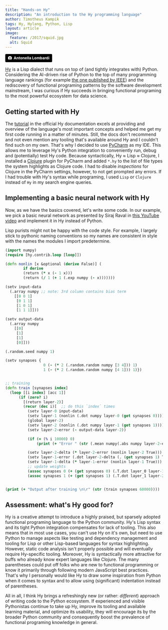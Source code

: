 ```yaml
---
title: "Hands-on Hy"
description: "An introduction to the Hy programming language"
author: Timotheus Kampik
tags: Hy, Hylang, Python, Lisp
layout: article
image:
  feature: /2017/squid.jpg
  alt: Squid
---
```


<a style="background-color:black;color:white;text-decoration:none;padding:4px 6px;font-family:-apple-system, BlinkMacSystemFont, &quot;San Francisco&quot;, &quot;Helvetica Neue&quot;, Helvetica, Ubuntu, Roboto, Noto, &quot;Segoe UI&quot;, Arial, sans-serif;font-size:12px;font-weight:bold;line-height:1.2;display:inline-block;border-radius:3px;" href="https://unsplash.com/@missd?utm_medium=referral&amp;utm_campaign=photographer-credit&amp;utm_content=creditBadge" target="_blank" rel="noopener noreferrer" title="Download free do whatever you want high-resolution photos from Antonella Lombardi"><span style="display:inline-block;padding:2px 3px;"><svg xmlns="http://www.w3.org/2000/svg" style="height:12px;width:auto;position:relative;vertical-align:middle;top:-1px;fill:white;" viewBox="0 0 32 32"><title></title><path d="M20.8 18.1c0 2.7-2.2 4.8-4.8 4.8s-4.8-2.1-4.8-4.8c0-2.7 2.2-4.8 4.8-4.8 2.7.1 4.8 2.2 4.8 4.8zm11.2-7.4v14.9c0 2.3-1.9 4.3-4.3 4.3h-23.4c-2.4 0-4.3-1.9-4.3-4.3v-15c0-2.3 1.9-4.3 4.3-4.3h3.7l.8-2.3c.4-1.1 1.7-2 2.9-2h8.6c1.2 0 2.5.9 2.9 2l.8 2.4h3.7c2.4 0 4.3 1.9 4.3 4.3zm-8.6 7.5c0-4.1-3.3-7.5-7.5-7.5-4.1 0-7.5 3.4-7.5 7.5s3.3 7.5 7.5 7.5c4.2-.1 7.5-3.4 7.5-7.5z"></path></svg></span><span style="display:inline-block;padding:2px 3px;">Antonella Lombardi</span></a>

[Hy](http://docs.hylang.org/en/stable/#) is a Lisp dialect that runs on top of (and tightly integrates with) Python.
Considering the AI-driven rise of Python to the top of many programming language rankings (for example [the one published by IEEE](https://spectrum.ieee.org/computing/software/the-2017-top-programming-languages)) and the rediscovery of functional programing patterns by the software development mainstream, I was curious if Hy succeeds in bringing functional programing to the most powerful ecosystem for data science.

## Getting started with Hy
The [tutorial](http://docs.hylang.org/en/stable/tutorial.html) in the official Hy documentation excels at providing and overview of the language's most important concepts and helped me get my first code running in a matter of minutes.
Still, the docs don't recommend and not even mention any tooling that's available around Hy and I couldn't find such on my own.
That's why I decided to use [PyCharm](https://www.jetbrains.com/pycharm/) as my IDE.
This allows me to leverage Hy's Python integration to conveniently run, debug  and (potentially) test Hy code.
Because syntactically, Hy &asymp; Lisp &asymp; Clojure, I installed a [Clojure](https://plugins.jetbrains.com/plugin/8636-clojure-kit) plugin for PyCharm and added ``*.hy`` to the list of file types the system highlights as Clojure code. I had to disable *inspections* for Clojure in the PyCharm settings, however, to not get prompted any errors.
If I had trouble with Hy's syntax while programing, I used ``Lisp`` or ``Clojure`` instead of ``Hy`` in my search engine queries.

## Implementing a basic neural network with Hy
Now, as we have the basics covered, let's write some code.
In our example, we pick a basic neural network as presented by Siraj Raval in [this YouTube video](https://www.youtube.com/watch?v=h3l4qz76JhQ) and implement it in Hy instead of Python.

Lisp purists might not be happy with the code style.
For example, I largely stick to pythonic naming conventions so my names are consistent in style with the names the modules I import predetermine.

```clojure
(import numpy)
(require [hy.contrib.loop [loop]])

(defn nonlin [x &optional (derive False)] (
        if derive
        (return (* x (- 1 x)))
        (return (/ 1 (+ 1 (.exp numpy (- x)))))))

(setv input-data
  (.array numpy ;; note: 3rd column contains bias term
    [[0 0 1]
     [0 1 1]
     [1 0 1]
     [1 1 1]]))

(setv output-data
  (.array numpy
    [[0]
     [1]
     [1]
     [0]]))

(.random.seed numpy 1)

(setv synapses {
                 0 (- (* 2 (.random.random numpy [3 4])) 1)
                 1 (- (* 2 (.random.random numpy [4 1])) 1)})


;; training
(defn train [synapses index]
  (loop [[i index] [acc 1]]
      (if (zero? i)
        [(return layer-2)]
        (recur (dec i)[  ;; do this `index` times
          (setv layer-0 input-data)
          (setv layer-1 (nonlin (.dot numpy layer-0 (get synapses 0))))
          (global layer-2)
          (setv layer-2 (nonlin (.dot numpy layer-1 (get synapses 1))))
          (setv layer-2-error (- output-data layer-2))

          (if (= (% i 10000) 0)
              (print (+ "Error " (str (.mean numpy(.abs numpy layer-2-error))))))

          (setv layer-2-delta (* layer-2-error (nonlin layer-2 True)))
          (setv layer-1-error (.dot layer-2-delta (. (get synapses 1) T)))
          (setv layer-1-delta (* layer-1-error (nonlin layer-1 True)))
          ;; update weights
          (assoc synapses 0 (+ (get synapses 0) (.T.dot layer_0 layer-1-delta)))
          (assoc synapses 1 (+ (get synapses 1) (.T.dot layer_1 layer-2-delta)))]))))


(print (+ "Output after training \n\r" (str (train synapses 60000))))
```

## Assessment: what's Hy good for?
Hy is a creative attempt to introduce a highly praised, but sparsely adopted functional programing language to the Python community.
Hy's Lisp syntax and its tight Python integration compensates for lack of tooling. This also means that in most use cases, you can't use Hy on it's own, but need to use Python to manage aspects like testing and dependency management and tooling for Lisp or other Lisp-based languages for syntax highlighting.
However, static code analysis isn't properly possible and will eventually require Hy-specific tooling.
Moreover, Hy is syntactically more attractive for buffs who already know expert languages like Clojure. The many parentheses could put off folks who are new to functional programming or know it primarily through following modern JavaScript best practices.
That's why I personally would like Hy to draw some inspiration from Python when it comes to syntax and to allow using (significant) indentation instead of parentheses.

All in all, I think Hy brings a refreshingly new (or rather: *different*) approach of writing code to the Python ecosystem.
If experienced and visible Pythonistas continue to take up Hy, improve its tooling and available learning material, and optimize its usability, they will encourage its by the broader Python community and consequently boost the prevalence of functional programing knowledge in general.
